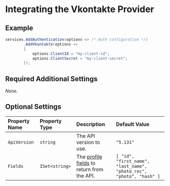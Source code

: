 # Integrating the Vkontakte Provider

## Example

```csharp
services.AddAuthentication(options => /* Auth configuration */)
        .AddVkontakte(options =>
        {
            options.ClientId = "my-client-id";
            options.ClientSecret = "my-client-secret";
        });
```

## Required Additional Settings

_None._

## Optional Settings

| Property Name | Property Type | Description | Default Value |
|:--|:--|:--|:--|
| `ApiVersion` | `string` | The API version to use. | `"5.131"` |
| `Fields` | `ISet<string>` | The [profile fields](https://vk.com/dev/fields "User object") to return from the API. | `[ "id", "first_name", "last_name", "photo_rec", "photo", "hash" ]` |
